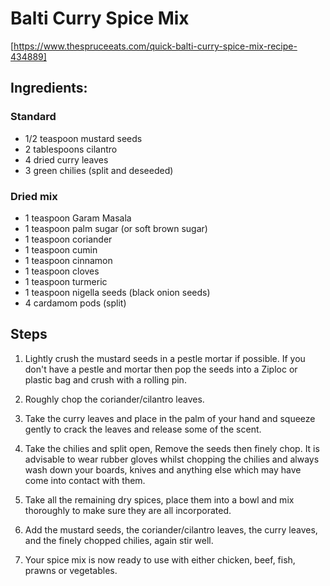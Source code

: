 # Balti Curry Spice Mix
[https://www.thespruceeats.com/quick-balti-curry-spice-mix-recipe-434889]

## Ingredients:

### Standard

* 1/2 teaspoon mustard seeds
* 2 tablespoons cilantro
* 4 dried curry leaves
* 3 green chilies (split and deseeded) 


### Dried mix

* 1 teaspoon Garam Masala
* 1 teaspoon palm sugar (or soft brown sugar)
* 1 teaspoon coriander
* 1 teaspoon cumin
* 1 teaspoon cinnamon
* 1 teaspoon cloves
* 1 teaspoon turmeric
* 1 teaspoon nigella seeds (black onion seeds)
* 4 cardamom pods (split) 

## Steps

1. Lightly crush the mustard seeds in a pestle mortar if possible. If you don't have a pestle and mortar then pop the seeds into a Ziploc or plastic bag and crush with a rolling pin.

2. Roughly chop the coriander/cilantro leaves.

3. Take the curry leaves and place in the palm of your hand and squeeze gently to crack the leaves and release some of the scent.

4. Take the chilies and split open, Remove the seeds then finely chop. It is advisable to wear rubber gloves whilst chopping the chilies and always wash down your boards, knives and anything else which may have come into contact with them.

5. Take all the remaining dry spices, place them into a bowl and mix thoroughly to make sure they are all incorporated.

6. Add the mustard seeds, the coriander/cilantro leaves, the curry leaves, and the finely chopped chilies, again stir well.

7. Your spice mix is now ready to use with either chicken, beef, fish, prawns or vegetables. 

